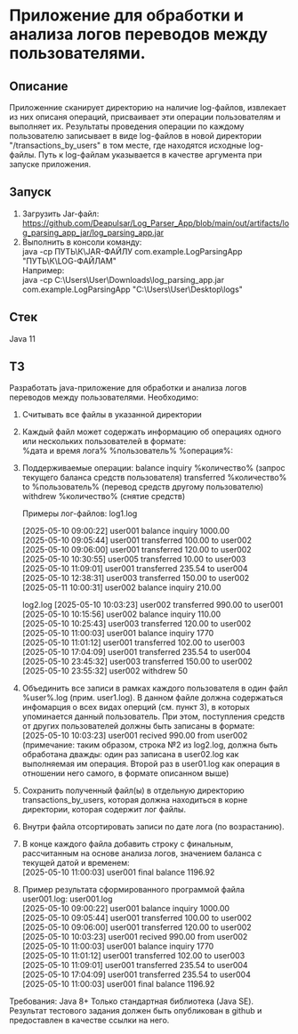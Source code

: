 # Приложение для обработки и анализа логов переводов между пользователями.

## Описание
Приложенние сканирует директорию на наличие log-файлов, извлекает из них описаня операций, присваивает эти операции
пользователям и выполняет их. Результаты проведения операции по каждому пользователю записывает в виде log-файлов
в новой директории "/transactions_by_users" в том месте, где находятся исходные log-файлы.
Путь к log-файлам указывается в качестве аргумента при запуске приложения.  

## Запуск
1) Загрузить Jar-файл:\
https://github.com/Deapulsar/Log_Parser_App/blob/main/out/artifacts/log_parsing_app_jar/log_parsing_app.jar
2) Выполнить в консоли команду:\
java -cp ПУТЬ\К\JAR-ФАЙЛУ com.example.LogParsingApp "ПУТЬ\К\LOG-ФАЙЛАМ"\
Например:\
java -cp C:\Users\User\Downloads\log_parsing_app.jar com.example.LogParsingApp "C:\Users\User\Desktop\logs"

## Стек
Java 11

## ТЗ

Разработать java-приложение для обработки и анализа логов переводов между пользователями.
Необходимо:
1. Считывать все файлы в указанной директории
2. Каждый файл может содержать информацию об операциях одного или нескольких пользователей в формате:\
%дата и время лога% %пользователь% %операция%:
3. Поддерживаемые операции:
balance inquiry %количество% (запрос текущего баланса средств пользователя)
transferred %количество% to %пользователь% (перевод средств другому пользователю)
withdrew %количество% (снятие средств)

    Примеры лог-файлов:
    log1.log

    [2025-05-10 09:00:22] user001 balance inquiry 1000.00\
[2025-05-10 09:05:44] user001 transferred 100.00 to user002\
[2025-05-10 09:06:00] user001 transferred 120.00 to user002\
[2025-05-10 10:30:55] user005 transferred 10.00 to user003\
[2025-05-10 11:09:01] user001 transferred 235.54 to user004\
[2025-05-10 12:38:31] user003 transferred 150.00 to user002\
[2025-05-11 10:00:31] user002 balance inquiry 210.00

    log2.log
[2025-05-10 10:03:23] user002 transferred 990.00 to user001\
[2025-05-10 10:15:56] user002 balance inquiry 110.00\
[2025-05-10 10:25:43] user003 transferred 120.00 to user002\
[2025-05-10 11:00:03] user001 balance inquiry 1770\
[2025-05-10 11:01:12] user001 transferred 102.00 to user003\
[2025-05-10 17:04:09] user001 transferred 235.54 to user004\
[2025-05-10 23:45:32] user003 transferred 150.00 to user002\
[2025-05-10 23:55:32] user002 withdrew 50

4. Объединить все записи в рамках каждого пользователя в один файл %user%.log (прим. user1.log). 
В данном файле должна содержаться инфомарция о всех видах оперций (см. пункт 3), в которых упоминается данный
пользователь. При этом, поступления средств от других пользователей должны быть записаны в формате:\
    [2025-05-10 10:03:23] user001 recived 990.00 from user002\
(примечание: таким образом, строка №2 из log2.log, должна быть обработана дважды: один раз записана в user02.log как 
выполняемая им операция. Второй раз в user01.log как операция в отношении него самого, в формате описанном выше)

5. Сохранить полученный файл(ы) в отдельную директорию transactions_by_users, которая должна находиться в корне 
директории, которая содержит лог файлы.
6. Внутри файла отсортировать записи по дате лога (по возрастанию).
7. В конце каждого файла добавить строку с финальным, рассчитанным на основе анализа логов, значением баланса с текущей датой и временем:\
    [2025-05-10 11:00:03] user001 final balance 1196.92

8. Пример результата сформированного программой файла user001.log:
    user001.log\
[2025-05-10 09:00:22] user001 balance inquiry 1000.00\
[2025-05-10 09:05:44] user001 transferred 100.00 to user002\
[2025-05-10 09:06:00] user001 transferred 120.00 to user002\
[2025-05-10 10:03:23] user001 recived  990.00 from user002\
[2025-05-10 11:00:03] user001 balance inquiry 1770\
[2025-05-10 11:01:12] user001 transferred 102.00 to user003\
[2025-05-10 11:09:01] user001 transferred 235.54 to user004\
[2025-05-10 17:04:09] user001 transferred 235.54 to user004\
[2025-05-10 11:00:03] user001 final balance 1196.92

Требования:
Java 8+
Только стандартная библиотека (Java SE).
Результат тестового задания должен быть опубликован в github и предоставлен в качестве ссылки на него.




